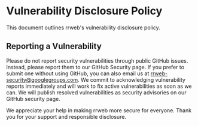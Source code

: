 # Vulnerability Disclosure Policy

This document outlines rrweb's vulnerability disclosure policy.

## Reporting a Vulnerability

Please do not report security vulnerabilities through public GitHub issues.
Instead, please report them to our GitHub Security page. If you prefer to submit one without using GitHub, you can also email us at rrweb-security@googlegroups.com.
We commit to acknowledging vulnerability reports immediately and will work to fix active vulnerabilities as soon as we can. We will publish resolved vulnerabilities as security advisories on our GitHub security page.

We appreciate your help in making rrweb more secure for everyone.
Thank you for your support and responsible disclosure.
